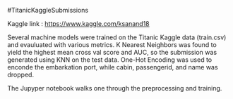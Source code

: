 #TitanicKaggleSubmissions

Kaggle link : https://www.kaggle.com/ksanand18

Several machine models were trained on the Titanic Kaggle data (train.csv) and evauluated with various metrics. K Nearest Neighbors was found to yield the highest mean cross val score and AUC, so the submission was generated using KNN on the test data. One-Hot Encoding was used to enconde the embarkation port, while cabin, passengerid, and name was dropped.

The Jupyper notebook walks one through the preprocessing and training.


